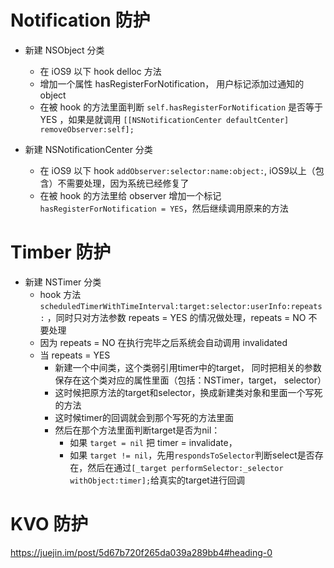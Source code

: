 

# Notification 防护

- 新建 NSObject 分类
    - 在 iOS9 以下 hook delloc 方法
    - 增加一个属性 hasRegisterForNotification， 用户标记添加过通知的object
    - 在被 hook 的方法里面判断 `self.hasRegisterForNotification` 是否等于 YES ，如果是就调用 `[[NSNotificationCenter defaultCenter] removeObserver:self];`

- 新建 NSNotificationCenter 分类
    - 在 iOS9 以下 hook `addObserver:selector:name:object:`, iOS9以上（包含）不需要处理，因为系统已经修复了
    - 在被 hook 的方法里给 observer 增加一个标记 `hasRegisterForNotification = YES`，然后继续调用原来的方法
    
# Timber 防护

- 新建 NSTimer 分类
    - hook 方法 `scheduledTimerWithTimeInterval:target:selector:userInfo:repeats:` ，同时只对方法参数 repeats = YES 的情况做处理，repeats = NO 不要处理
    - 因为 repeats = NO 在执行完毕之后系统会自动调用 invalidated
    - 当 repeats = YES
        - 新建一个中间类，这个类弱引用timer中的target， 同时把相关的参数保存在这个类对应的属性里面（包括：NSTimer，target， selector）
        - 这时候把原方法的target和selector，换成新建类对象和里面一个写死的方法
        - 这时候timer的回调就会到那个写死的方法里面
        - 然后在那个方法里面判断target是否为nil：
            - 如果 `target = nil` 把 timer = invalidate，
            - 如果 `target != nil`，先用`respondsToSelector`判断select是否存在，然后在通过`[_target performSelector:_selector withObject:timer];`给真实的target进行回调
            
# KVO 防护

https://juejin.im/post/5d67b720f265da039a289bb4#heading-0